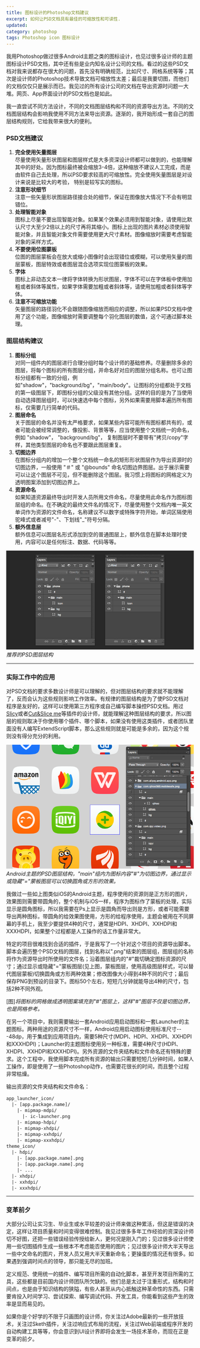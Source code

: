 ```yaml
---
title: 图标设计的Photoshop文档建议
excerpt: 如何让PSD文档具有最佳的可缩放性和可读性.
updated:
category: photoshop
tags: Photoshop icon 图标设计
---
```


我用Photoshop做过很多Android主题之类的图标设计，也见过很多设计师的主题图标设计PSD文档，其中还有些是业内知名设计公司的文档。看过的这些PSD文档对我来说都存在很大的问题，首先没有明确规范，比如尺寸、网格系统等等；其次是设计师的Photoshop技术导致文档可缩放性太差；最后是我要切图，而他们的文档仅仅只是展示而已。我见过的所有设计公司的文档在导出资源时问题一大堆。网页、App界面设计的PSD文档也是如此。

我一直尝试不同方法设计，不同的文档图层结构和不同的资源导出方法。不同的文档图层结构会影响我使用不同方法来导出资源。逐渐的，我开始形成一套自己的图层结构规则，它给我带来很大的便利。

### PSD文档建议

1. **完全使用矢量图层**  
尽量使用矢量形状图层和图层样式是大多资深设计师都可以做到的，也能理解其中的好处。因为图标最终被会缩放3-4倍，这种缩放不建议人工完成，而是由软件自己去处理，所以PSD要求较高的可缩放性。完全使用矢量图层是对设计来说是比较大的考验， 特别是较写实的图标。
2. **注意形状细节**  
注意一些矢量形状图层路径接合处的细节，保证在图像放大情况下不会有明显错位。
3. **处理智能对象**  
图标上尽量不要出现智能对象。如果某个效果必须用到智能对象，请使用比默认尺寸大至少2倍以上的尺寸再将其缩小。图标上出现的图片素材必须使用智能对象，并且智能对象文件需要使用更大尺寸素材。图像缩放时需要考虑智能对象的采样方式。
4. **不要使用位图蒙板**  
位图的图层蒙板会在放大或缩小图像时会出现错位或模糊，可以使用矢量的图层蒙板，图层特效或者图层混合选项实现位图蒙板的效果。
5. **字体**  
图标上非动态文本一律将字体转换为形状图层，字体不可以在字体板中使用加粗或者斜体等属性，如果字体需要加粗或者斜体等，请使用加粗或者斜体等字体。
6. **注意不可缩放功能**  
矢量图层的路径羽化不会跟随图像缩放而相应的调整，所以如果PSD文档中使用了这个功能，图像缩放时需要调整每个羽化图层的数值，这个可通过脚本处理。

### 图层结构建议

1. **图标分组**  
对同一组件内的图层进行合理分组时每个设计师的基础修养。尽量删除多余的图层，将每个图标的所有图层分组，并命名好对应的图层分组名称。也可让图标分组都有一致的分组，例如"shadow"，"background/bg"，"main/body"。让图标的分组都处于文档的第一级图层下，即图标分组的父级没有其他分组。这样的目的是为了当使用自动选择图层组时，可以快速选中每个图标，另外如果需要用脚本遍历所有图标，仅需要几行简单的代码。
2. **图层命名**  
关于图层的命名并没有太严格要求，如果某些内容可能所有图标都共有的，或者可能会被经常调整的，像投影、背景等等，应当使用整个文档统一的命名，例如  "shadow"， "background/bg"， 复制图层时不要带有"拷贝/copy"字样，其他类型图层的命名也不要跟此图层重复。
3. **切图边界**  
在图标分组内的增加一个整个文档统一命名的矩形形状图层作为导出资源时的切图边界，一般使用 "＃" 或 "@bounds" 命名切图边界图层。出于展示需要可以让这个图层不可见，但不能删除这个图层。我习惯上将图标的网格定义为透明图案添加到切图边界上。
4. **资源命名**  
如果知道资源最终导出时开发人员所用文件命名，尽量使用此命名作为图标图层组的命名。在不确定的最终文件名的情况下，尽量使用整个文档内唯一英文单词作为资源的文件命名，名称建议不以数字或特殊字符开始，单词区隔使用驼峰式或者减号"-"、下划线"_"符号分隔。
5. **额外信息层**  
额外信息可以图层名形式添加到空的普通图层上，额外信息在脚本处理时使用，内容可以是任何标注、数据、代码等等。

![photoshop advice for icon design](/images/photoshop_advice_for_icon_design/photoshop_layers.png)_推荐的PSD图层结构_

---

### 实际工作中的应用

对PSD文档的要求多数设计师是可以理解的，但对图层结构的要求就不能理解了，反而会认为这些规则影响工作效率。有规律的图层结构是为了使PSD文档对程序是友好的，这样可以使用第三方程序或自己编写脚本操控PSD文档。用过[Slicy][slicy]或者[Cut&Slice me][Cut&Slice me]等插件的设计师，就能理解这种图层结构的要求，所以图层的规则取决于你使用哪个插件、哪个脚本，如果没有使用这类插件，或者团队里面没有人编写ExtendScript脚本，那么这些规则就是可能是多余的，因为这个规则没有得分充分的利用。

![icon design case](/images/photoshop_advice_for_icon_design/icon_design_case_1.png)_Android主题的PSD图层结构，"main"组内为图标内容"#"为切图边界，通过显示或隐藏"="蒙板图层可以切换圆角或方形的效果。_

我做过一些如上图类似iOS的Android主题，程序使用的资源则是正方形的图片，效果图则需要带圆角的，整个机制与iOS一样，程序为图标作了蒙板的处理，实际显示是圆角图标，所以我需要在Ps上显示是圆角而导出则是方形，或者可能需要导出两种图标，带圆角的给效果图使用，方形的给程序使用，主题会被用在不同屏幕的手机上，我至少要提供4种的尺寸，通常是HDPI、XHDPI、XXHDPI和XXXHDPI，如果整个过程都是人工操作的话工作量非常大。

特定的项目很难找到合适的插件，于是我写了一个针对这个项目的资源导出脚本。脚本会遍历整个PSD文档的图层，找到名称以".png"结束的图层组，图层组的名称将作为资源导出时所使用的文件名；沿着图层组内的"#"裁切确定图标资源的尺寸；通过显示或隐藏"="蒙板图层(见上图，蒙板图层，使用高级图层样式，可以替代图层蒙板)切换圆角或方形两种效果；修改图像大小得到4种不同的尺寸；最后保存PNG到预设的目录下。图标50个左右，短短几分钟就能导出4种的尺寸，包括2种不同外观。

[图]_将图标的网格做成透明图案填充到"#"图层上，这样"#"图层不仅是切图边界，也是网格参考。_

在另一个项目中，我则需要输出一套Android应用启动图标和一套Launcher的主题图标。两种用途的资源尺寸不一样，Android应用启动图标使用标准尺寸---48dp，用于集成到应用项目内，需要5种尺寸(MDPI、HDPI、XHDPI、XXHDPI和XXXHDPI)；Launcher的主题图标使用另一种标准，需要4种尺寸(HDPI、XHDPI、XXHDPI和XXXHDPI)。另外资源的文件夹结构和文件命名还有特殊的要求。这个工程中，我使用脚本完成所有资源的输出只需要短短几分钟时间，如果人工操作，即是使用了一些Photoshop动作，也需要花很长的时间，而且整个过程非常枯燥。

输出资源的文件夹结构和文件命名：

~~~
app_launcher_icon/
  |- [app.package.name]/
    |- mipmap-mdpi/
      |- ic-launcher.png
    |- mipmap-hdpi/
    |- mipmap-xhdpi/
    |- mipmap-xxhdpi/
    |- mipmap-xxxhdpi/
theme_icon/
  |- hdpi/
    |- [app.package.name].png
    |- [app.package.name].png
    |- ...
  |- xhdpi/
  |- xxhdpi/
  |- xxxhdpi/
~~~

---

### 变革前夕

大部分公司让实习生、毕业生或水平较差的设计师来做这种累活，但这是错误的决定，这样让项目质量和时间变得很难控制。我见过很多多年工作经验的资深设计师切不好图，还把一些错误经验传授给新人，更何况是刚入门的；见过很多设计师使用一些切图插件生成一些根本不考虑能否使用的图片；见过很多设计师大半天导出一些中文命名的图片，开发人员又用大半天重新命名；更操蛋的情况还有很多。如果遇到强调时间点的领导，那只能无尽的加班。

定义规范、使用统一的插件、编写项目所需的自动化脚本，甚至开发项目所需的工具，这些都是目前国内设计师团队所欠缺的。他们总是太过于注重形式，结构和时间点，也是由于知识结构的狭隘，有些人甚至从内心抵触这种革命性的东西。只需要肯投入时间学习、尝试探索、编写调试代码、开发工具，你能看到这些产生的效率是显而易见的。

如果你是个好学的不限于只画图的设计师，你关注过Adobe最新的一些开放技术，关注过Sketh插件，关注过响应式布局的流程，关注过Web前端或程序开发的自动构建工具等等，你会意识到UI设计界即将会发生一场技术革命，而现在正是变革的前夕。

[slicy]: http://macrabbit.com/slicy/
[Cut&Slice me]: http://www.cutandslice.me/
